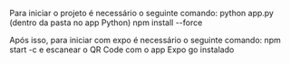 Para iniciar o projeto é necessário o seguinte comando:
python app.py (dentro da pasta no app Python)
npm install --force

Após isso, para iniciar com expo é necessário o seguinte comando:
npm start -c e escanear o QR Code com o app Expo go instalado

